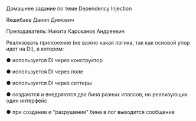 Домашнее задание по теме Dependency Injection

Якшибаев Данил Димович

Преподаватель: Никита Карсканов Андреевич

Реализовать приложение (не важно какая логика, так как основой упор идет на DI), в котором:

●  используется DI через конструктор

●  используется DI через поле

●  используется DI через сеттеры

●  создаются и внедряются два бина разных классов, но реализующих один интерфейс

●  при создании и “разрушении” бина в лог выводится сообщение
